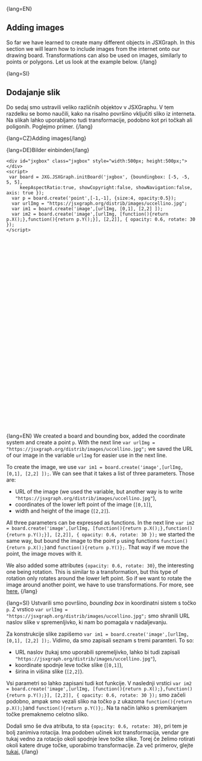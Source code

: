 {lang=EN}
## Adding images

So far we have learned to create many different objects in JSXGraph. In this section we will learn how to include images from the internet onto 
our drawing board. Transformations can also be used on images, similarly to points or polygons. Let us look at the example below.
{/lang}

{lang=SI}
## Dodajanje slik

Do sedaj smo ustravili veliko različnih objektov v JSXGraphu. V tem razdelku se bomo naučili, kako na risalno površino vključiti sliko iz interneta. Na slikah
lahko uporabljamo tudi transformacije, podobno kot pri točkah ali poligonih. Poglejmo primer.
{/lang}

{lang=CZ}Adding images{/lang}

{lang=DE}Bilder einbinden{/lang}

```JS
<div id="jxgbox" class="jxgbox" style="width:500px; height:500px;"></div>
<script>
 var board = JXG.JSXGraph.initBoard('jxgbox', {boundingbox: [-5, -5, 5, 5],
     keepAspectRatio:true, showCopyright:false, showNavigation:false, axis: true });
  var p = board.create('point',[-1,-1], {size:4, opacity:0.5});
  var urlImg = "https://jsxgraph.org/distrib/images/uccellino.jpg";
  var im1 = board.create('image',[urlImg, [0,1], [2,2] ]);
  var im2 = board.create('image',[urlImg, [function(){return p.X();},function(){return p.Y();}], [2,2]], { opacity: 0.6, rotate: 30 });
</script>
```


<div id="jxgbox" class="jxgbox" style="width:500px; height:500px;"></div>
<script>
 var board = JXG.JSXGraph.initBoard('jxgbox', {boundingbox: [-5, -5, 5, 5],
     keepAspectRatio:true, showCopyright:false, showNavigation:false, axis: true });
  var p = board.create('point',[-1,-1], {size:4, opacity:0.5});
  var urlImg = "https://jsxgraph.org/distrib/images/uccellino.jpg";
  var im1 = board.create('image',[urlImg, [0,1], [2,2] ]);
  var im2 = board.create('image',[urlImg, [function(){return p.X();},function(){return p.Y();}], [2,2]], { opacity: 0.6, rotate: 30 });
</script>


{lang=EN}
We created a board and bounding box, added the coordinate system and create a point `p`. With the next line `var urlImg = "https://jsxgraph.org/distrib/images/uccellino.jpg";`
we saved the URL of our image in the variable `urlImg` for easier use in the next line. 

To create the image, we use `var im1 = board.create('image',[urlImg, [0,1], [2,2] ]);`. We can see that it takes a list of three parameters. Those are:
- URL of the image (we used the variable, but another way is to write `"https://jsxgraph.org/distrib/images/uccellino.jpg"`),
- coordinates of the lower left point of the image (`[0,1]`),
- width and height of the image (`[2,2]`).

All three parameters can be expressed as functions. In the next line `var im2 = board.create('image',[urlImg, [function(){return p.X();},function(){return p.Y();}], [2,2]], { opacity: 0.6, rotate: 30 });`
we started the same way, but bound the image to the point `p` using functions `function(){return p.X();}`and `function(){return p.Y()};`. That way if we move the point, the image 
moves with it. 

We also added some attributes `{opacity: 0.6, rotate: 30}`, the interesting one being rotation. This is similar to a transformation, but this type of rotation 
only rotates around the lower left point. So if we want to rotate the image around another point, we have to use transformations. For more, see [here.](https://jsxgraph.org/wiki/index.php?title=Images.)
{/lang}

{lang=SI}
Ustvarili smo površino, _bounding box_ in koordinatni sistem s točko `p`. Z vrstico `var urlImg = "https://jsxgraph.org/distrib/images/uccellino.jpg";`
smo shranili URL naslov slike v spremenljivko, ki nam bo pomagala v nadaljevanju. 

Za konstrukcije slike zapišemo `var im1 = board.create('image',[urlImg, [0,1], [2,2] ]);`. Vidimo, da smo zapisali seznam s tremi paramteri. To so:
- URL naslov (tukaj smo uporabili spremeljivko, lahko bi tudi zapisali `"https://jsxgraph.org/distrib/images/uccellino.jpg"`),
- koordinate spodnje leve točke slike (`[0,1]`),
- širina in višina slike (`[2,2]`).

Vsi parametri so lahko zapisani tudi kot funkcije. V naslednji vrstici `var im2 = board.create('image',[urlImg, [function(){return p.X();},function(){return p.Y();}], [2,2]], { opacity: 0.6, rotate: 30 });`
smo začeli podobno, ampak smo vezali sliko na točko `p` z ukazoma `function(){return p.X();}`and `function(){return p.Y()};`. Na ta način lahko s premikanjem točke
premaknemo celotno sliko. 

Dodali smo še dva atributa, to sta `{opacity: 0.6, rotate: 30}`, pri tem je bolj zanimiva rotacija. Ima podoben učinek kot transformacija, vendar gre tukaj
vedno za rotacijo okoli spodnje leve točke slike. Torej če želimo rotirati okoli katere druge točke, uporabimo transformacije. Za več primerov, glejte [tukaj.](https://jsxgraph.org/wiki/index.php?title=Images.)
{/lang}



